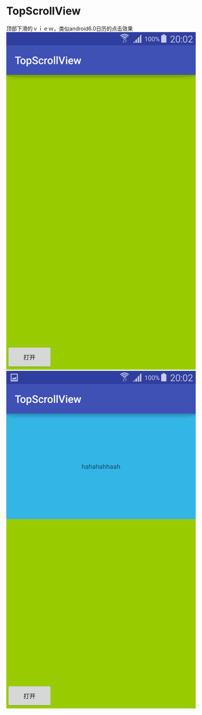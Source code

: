 # TopScrollView
顶部下滑的ｖｉｅｗ，类似android6.0日历的点击效果
![image](https://github.com/kmdai/TopScrollView/blob/master/screenshots/Screenshot_2016-06-27-20-02-23.png)
![image](https://github.com/kmdai/TopScrollView/blob/master/screenshots/Screenshot_2016-06-27-20-02-28.png)
